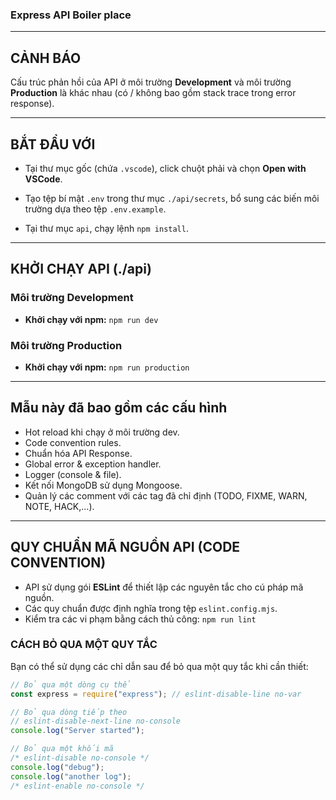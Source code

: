 ### Express API Boiler place

---

## CẢNH BÁO

Cấu trúc phản hồi của API ở môi trường **Development** và môi trường **Production** là khác nhau (có / không bao gồm stack trace trong error response).

---

## BẮT ĐẦU VỚI

- Tại thư mục gốc (chứa `.vscode`), click chuột phải và chọn **Open with VSCode**.

- Tạo tệp bí mật `.env` trong thư mục `./api/secrets`, bổ sung các biến môi trường dựa theo tệp `.env.example`.

- Tại thư mục `api`, chạy lệnh `npm install`.

---

## KHỞI CHẠY API (./api)

### Môi trường Development

- **Khởi chạy với npm:** `npm run dev`

### Môi trường Production

- **Khởi chạy với npm:** `npm run production`

---

## Mẫu này đã bao gồm các cấu hình

- Hot reload khi chạy ở môi trường dev.
- Code convention rules.
- Chuẩn hóa API Response.
- Global error & exception handler.
- Logger (console & file).
- Kết nối MongoDB sử dụng Mongoose.
- Quản lý các comment với các tag đã chỉ định (TODO, FIXME, WARN, NOTE, HACK,...).

---

## QUY CHUẨN MÃ NGUỒN API (CODE CONVENTION)

- API sử dụng gói **ESLint** để thiết lập các nguyên tắc cho cú pháp mã nguồn.
- Các quy chuẩn được định nghĩa trong tệp `eslint.config.mjs`.
- Kiểm tra các vi phạm bằng cách thủ công: `npm run lint`

### CÁCH BỎ QUA MỘT QUY TẮC

Bạn có thể sử dụng các chỉ dẫn sau để bỏ qua một quy tắc khi cần thiết:

```javascript
// Bỏ qua một dòng cụ thể
const express = require("express"); // eslint-disable-line no-var

// Bỏ qua dòng tiếp theo
// eslint-disable-next-line no-console
console.log("Server started");

// Bỏ qua một khối mã
/* eslint-disable no-console */
console.log("debug");
console.log("another log");
/* eslint-enable no-console */
```
